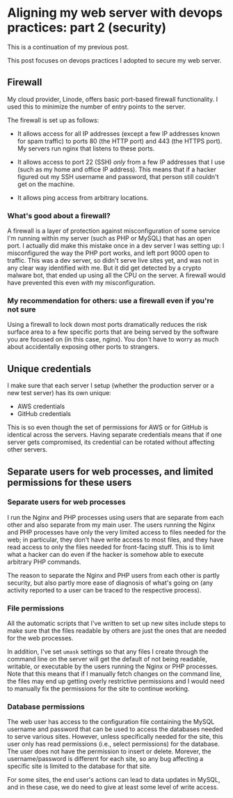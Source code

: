 # Aligning my web server with devops practices: part 2 (security)

This is a continuation of my previous post.

This post focuses on devops practices I adopted to secure my web server.

## Firewall

My cloud provider, Linode, offers basic port-based firewall
functionality. I used this to minimize the number of entry points to
the server.

The firewall is set up as follows:

* It allows access for all IP addresses (except a few IP addresses
  known for spam traffic) to ports 80 (the HTTP port) and 443 (the
  HTTPS port). My servers run nginx that listens to these ports.

* It allows access to port 22 (SSH) *only* from a few IP addresses
  that I use (such as my home and office IP address). This means that
  if a hacker figured out my SSH username and password, that person
  still couldn't get on the machine.

* It allows ping access from arbitrary locations.

### What's good about a firewall?

A firewall is a layer of protection against misconfiguration of some
service I'm running within my server (such as PHP or MySQL) that has
an open port. I actually did make this mistake once in a dev server I
was setting up: I misconfigured the way the PHP port works, and left
port 9000 open to traffic. This was a dev server, so didn't serve live
sites yet, and was not in any clear way identified with me. But it did
get detected by a crypto malware bot, that ended up using all the CPU
on the server. A firewall would have prevented this even *with* my
misconfiguration.

### My recommendation for others: use a firewall even if you're not sure

Using a firewall to lock down most ports dramatically reduces the risk
surface area to a few specific ports that are being served by the
software you are focused on (in this case, nginx). You don't have to
worry as much about accidentally exposing other ports to strangers.

## Unique credentials

I make sure that each server I setup (whether the production server or
a new test server) has its own unique:

* AWS credentials
* GitHub credentials

This is so even though the set of permissions for AWS or for GitHub is
identical across the servers. Having separate credentials means that
if one server gets compromised, its credential can be rotated without
affecting other servers.

## Separate users for web processes, and limited permissions for these users

### Separate users for web processes

I run the Nginx and PHP processes using users that are separate from
each other and also separate from my main user. The users running the
Nginx and PHP processes have only the very limited access to files
needed for the web; in particular, they don't have write access to
most files, and they have read access to only the files needed for
front-facing stuff. This is to limit what a hacker can do even if the
hacker is somehow able to execute arbitrary PHP commands.

The reason to separate the Nginx and PHP users from each other is
partly security, but also partly more ease of diagnosis of what's
going on (any activity reported to a user can be traced to the
respective process).

### File permissions

All the automatic scripts that I've written to set up new sites
include steps to make sure that the files readable by others are just
the ones that are needed for the web processes.

In addition, I've set `umask` settings so that any files I create
through the command line on the server will get the default of not
being readable, writable, or executable by the users running the Nginx
or PHP processes. Note that this means that if I manually fetch
changes on the command line, the files may end up getting overly
restrictive permissions and I would need to manually fix the
permissions for the site to continue working.

### Database permissions

The web user has access to the configuration file containing the MySQL
username and password that can be used to access the databases needed
to serve various sites. However, unless specifically needed for the
site, this user only has read permissions (i.e., select permissions)
for the database. The user does not have the permission to insert or
delete. Morever, the username/password is different for each site, so
any bug affecting a specific site is limited to the database for that
site.

For some sites, the end user's actions can lead to data updates in
MySQL, and in these case, we do need to give at least some level of
write access.
